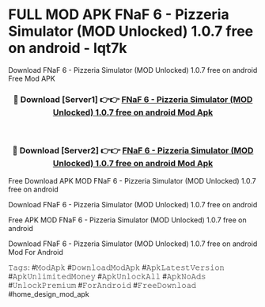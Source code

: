 # FULL MOD APK FNaF 6 - Pizzeria Simulator (MOD Unlocked) 1.0.7 free on android - lqt7k
Download FNaF 6 - Pizzeria Simulator (MOD Unlocked) 1.0.7 free on android Free Mod APK

<div align="center">
<h3>🔴 Download [Server1] 👉👉 <a href="https://apk-comot.site?title=FNaF_6_-_Pizzeria_Simulator_(MOD_Unlocked)_1.0.7_free_on_android">FNaF 6 - Pizzeria Simulator (MOD Unlocked) 1.0.7 free on android Mod Apk</a></h3><br>

<h3>🔴 Download [Server2] 👉👉 <a href="https://apk-comot.site?title=FNaF_6_-_Pizzeria_Simulator_(MOD_Unlocked)_1.0.7_free_on_android">FNaF 6 - Pizzeria Simulator (MOD Unlocked) 1.0.7 free on android Mod Apk</a></h3>
</div>


Free Download APK MOD FNaF 6 - Pizzeria Simulator (MOD Unlocked) 1.0.7 free on android

Download FNaF 6 - Pizzeria Simulator (MOD Unlocked) 1.0.7 free on android 

Free APK MOD FNaF 6 - Pizzeria Simulator (MOD Unlocked) 1.0.7 free on android 

Download FNaF 6 - Pizzeria Simulator (MOD Unlocked) 1.0.7 free on android Mod For Android

𝚃𝚊𝚐𝚜: #𝙼𝚘𝚍𝙰𝚙𝚔 #𝙳𝚘𝚠𝚗𝚕𝚘𝚊𝚍𝙼𝚘𝚍𝙰𝚙𝚔 #𝙰𝚙𝚔𝙻𝚊𝚝𝚎𝚜𝚝𝚅𝚎𝚛𝚜𝚒𝚘𝚗 #𝙰𝚙𝚔𝚄𝚗𝚕𝚒𝚖𝚒𝚝𝚎𝚍𝙼𝚘𝚗𝚎𝚢 #𝙰𝚙𝚔𝚄𝚗𝚕𝚘𝚌𝚔𝙰𝚕𝚕 #𝙰𝚙𝚔𝙽𝚘𝙰𝚍𝚜 #𝚄𝚗𝚕𝚘𝚌𝚔𝙿𝚛𝚎𝚖𝚒𝚞𝚖 #𝙵𝚘𝚛𝙰𝚗𝚍𝚛𝚘𝚒𝚍 #𝙵𝚛𝚎𝚎𝙳𝚘𝚠𝚗𝚕𝚘𝚊𝚍 #home_design_mod_apk